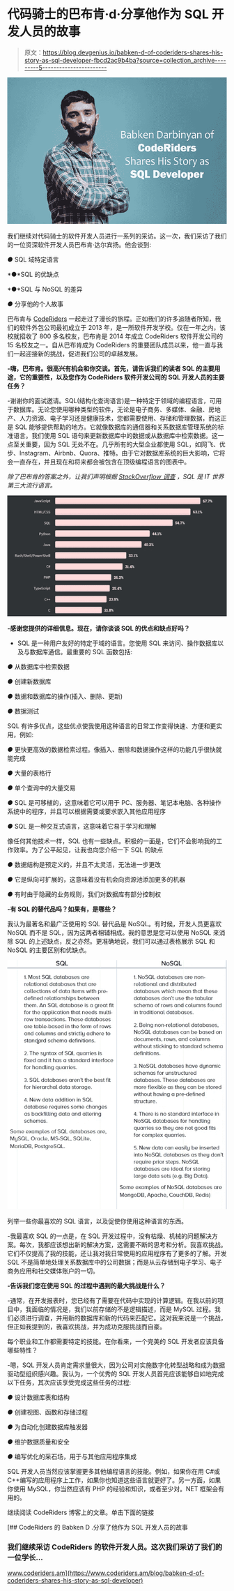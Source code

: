 # 代码骑士的巴布肯·d·分享他作为 SQL 开发人员的故事

> 原文：<https://blog.devgenius.io/babken-d-of-coderiders-shares-his-story-as-sql-developer-fbcd2ac9b4ba?source=collection_archive---------5----------------------->

![](img/8fbbb3fdc6d1ed7a5a5044da4f5a4ea5.png)

我们继续对代码骑士的软件开发人员进行一系列的采访。这一次，我们采访了我们的一位资深软件开发人员巴布肯·达尔宾扬。他会谈到:

*●* SQL 域特定语言

*●*SQL 的优缺点

*●*SQL 与 NoSQL 的差异

*●* 分享他的个人故事

巴布肯与 [CodeRiders](https://www.coderiders.am/) 一起走过了漫长的旅程。正如我们的许多追随者所知，我们的软件外包公司最初成立于 2013 年，是一所软件开发学校。仅在一年之内，该校就招收了 800 多名校友，巴布肯是 2014 年成立 CodeRiders 软件开发公司的 15 名校友之一。自从巴布肯成为 CodeRiders 的重要团队成员以来，他一直与我们一起迎接新的挑战，促进我们公司的卓越发展。

**-嗨，巴布肯。很高兴有机会和你交谈。首先，请告诉我们的读者 SQL 的主要用途，它的重要性，以及您作为 CodeRiders 软件开发公司的 SQL 开发人员的主要任务？**

-谢谢你的面试邀请。SQL(结构化查询语言)是一种特定于领域的编程语言，可用于数据库。无论您使用哪种类型的软件，无论是电子商务、多媒体、金融、房地产、人力资源、电子学习还是健康技术，您都需要使用、存储和管理数据，而这正是 SQL 能够提供帮助的地方。它就像数据库的通信器和关系数据库管理系统的标准语言。我们使用 SQL 语句来更新数据库中的数据或从数据库中检索数据。这一点至关重要，因为 SQL 无处不在。几乎所有的大型企业都使用 SQL，如网飞、优步、Instagram、Airbnb、Quora、推特。由于它对数据库系统的巨大影响，它将会一直存在，并且现在和将来都会被包含在顶级编程语言的图表中。

*除了巴布肯的答案之外，让我们声明根据* [*StackOverflow 调查*](https://insights.stackoverflow.com/survey/2019) *，SQL 是 IT 世界第三大流行语言。*

![](img/d14272bdefd106051fcc77ed301328e9.png)

**-感谢您提供的详细信息。现在，请你谈谈 SQL 的优点和缺点好吗？**

- SQL 是一种用户友好的特定于域的语言。您使用 SQL 来访问、操作数据库以及与数据库通信。最重要的 SQL 函数包括:

*●* 从数据库中检索数据

*●* 创建新数据库

*●* 数据和数据库的操作(插入、删除、更新)

*●* 数据测试

SQL 有许多优点，这些优点使我使用这种语言的日常工作变得快速、方便和更实用，例如:

*●* 更快更高效的数据检索过程。像插入、删除和数据操作这样的功能几乎很快就能完成

*●* 大量的表格行

*●* 单个查询中的大量交易

*●* SQL 是可移植的，这意味着它可以用于 PC、服务器、笔记本电脑、各种操作系统中的程序，并且可以根据需要或要求嵌入其他应用程序

*●* SQL 是一种交互式语言，这意味着它易于学习和理解

像任何其他技术一样，SQL 也有一些缺点。积极的一面是，它们不会影响我的工作效率。为了公平起见，让我也向您介绍一下 SQL 的缺点

*●* 数据结构是预定义的，并且不太灵活，无法进一步更改

*●* 它是纵向可扩展的，这意味着没有机会向资源池添加更多的机器

*●* 有时由于隐藏的业务规则，我们对数据库有部分控制权

**-有 SQL 的替代品吗？如果有，是哪些？**

我认为最著名和最广泛使用的 SQL 替代品是 NoSQL。有时候，开发人员更喜欢 NoSQL 而不是 SQL，因为这两者相辅相成。我的意思是您可以使用 NoSQL 来消除 SQL 的上述缺点，反之亦然。更准确地说，我们可以通过表格展示 SQL 和 NoSQL 的主要区别和优缺点。

![](img/33f7dc129a2cfeb84bc19955c914fd10.png)

列举一些你最喜欢的 SQL 语言，以及促使你使用这种语言的东西。

-我最喜欢 SQL 的一点是，在 SQL 开发过程中，没有枯燥、机械的问题解决方案。每次，我都应该想出新的解决方案，这需要不断的思考和分析。我喜欢挑战。它们不仅提高了我的技能，还让我对我日常使用的应用程序有了更多的了解。开发 SQL 不是简单地处理关系数据库中的公司数据；而是从云存储到电子学习、电子商务应用和社交媒体账户的一切。

**-告诉我们您在使用 SQL 的过程中遇到的最大挑战是什么？**

-通常，在开发报表时，您已经有了需要在代码中实现的计算逻辑。在我以前的项目中，我面临的情况是，我们以前存储的不是逻辑描述，而是 MySQL 过程。我们必须进行调查，并用新的数据库和新的代码来匹配它。这对我来说是一个挑战，但正如我提到的，我喜欢挑战，并为成功克服挑战而自豪。

每个职业和工作都需要特定的技能。在你看来，一个完美的 SQL 开发者应该具备哪些特性？

-嗯，SQL 开发人员肯定需求量很大，因为公司对实施数字化转型战略和成为数据驱动型组织感兴趣。我认为，一个优秀的 SQL 开发人员首先应该能够自如地完成以下任务，其次应该享受完成这些任务的过程:

*●* 设计数据库表和结构

*●* 创建视图、函数和存储过程

*●* 为自动化创建数据库触发器

*●* 维护数据质量和安全

*●* 编写优化的采石场，用于与其他应用程序集成

SQL 开发人员当然应该掌握更多其他编程语言的技能。例如，如果你在用 C#或 C++编写的应用程序上工作，如果你也知道这些语言就更好了。另一方面，如果你使用 MySQL，你当然应该有 PHP 的经验和知识，或者至少对。NET 框架会有用的。

继续阅读 CodeRiders 博客上的文章。单击下面的链接

[](https://www.coderiders.am/blog/babken-d-of-coderiders-shares-his-story-as-sql-developer) [## CodeRiders 的 Babken D .分享了他作为 SQL 开发人员的故事

### 我们继续采访 CodeRiders 的软件开发人员。这次我们采访了我们的一位学长…

www.coderiders.am](https://www.coderiders.am/blog/babken-d-of-coderiders-shares-his-story-as-sql-developer)